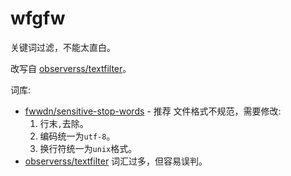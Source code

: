 wfgfw
=====

关键词过滤，不能太直白。

改写自 [observerss/textfilter](https://github.com/observerss/textfilter)。

词库:

- [fwwdn/sensitive-stop-words](https://github.com/fwwdn/sensitive-stop-words) - 推荐
    文件格式不规范，需要修改:
    1. 行末`,`去除。
    2. 编码统一为`utf-8`。
    3. 换行符统一为`unix`格式。
- [observerss/textfilter](https://github.com/observerss/textfilter)
    词汇过多，但容易误判。
